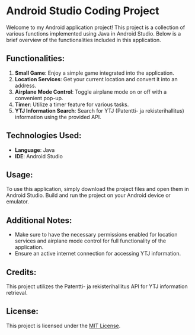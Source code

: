 # Android Studio Coding Project

Welcome to my Android application project! This project is a collection of various functions implemented using Java in Android Studio. Below is a brief overview of the functionalities included in this application.

## Functionalities:

1. **Small Game**: Enjoy a simple game integrated into the application.
2. **Location Services**: Get your current location and convert it into an address.
3. **Airplane Mode Control**: Toggle airplane mode on or off with a convenient pop-up.
4. **Timer**: Utilize a timer feature for various tasks.
5. **YTJ Information Search**: Search for YTJ (Patentti- ja rekisterihallitus) information using the provided API.

## Technologies Used:

- **Language**: Java
- **IDE**: Android Studio

## Usage:

To use this application, simply download the project files and open them in Android Studio. Build and run the project on your Android device or emulator.

## Additional Notes:

- Make sure to have the necessary permissions enabled for location services and airplane mode control for full functionality of the application.
- Ensure an active internet connection for accessing YTJ information.

## Credits:

This project utilizes the Patentti- ja rekisterihallitus API for YTJ information retrieval.

## License:

This project is licensed under the [MIT License](LICENSE).
